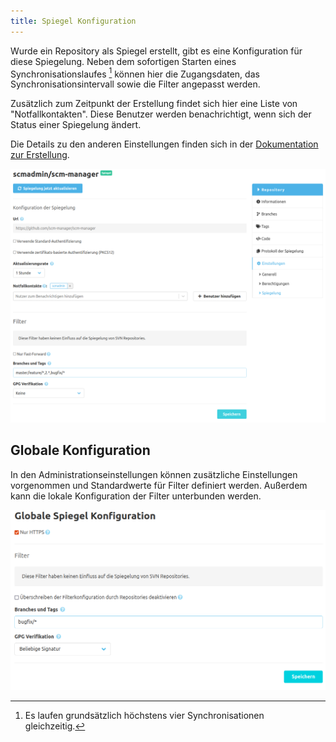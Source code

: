```yaml
---
title: Spiegel Konfiguration
---
```


Wurde ein Repository als Spiegel erstellt, gibt es eine Konfiguration für diese Spiegelung. 
Neben dem sofortigen Starten eines Synchronisationslaufes [^1] können hier die Zugangsdaten,
das Synchronisationsintervall sowie die Filter angepasst werden.

Zusätzlich zum Zeitpunkt der Erstellung findet sich hier eine Liste von "Notfallkontakten". Diese
Benutzer werden benachrichtigt, wenn sich der Status einer Spiegelung ändert.

Die Details zu den anderen Einstellungen finden sich in der [Dokumentation zur Erstellung](../create).

![Konfiguration der Spiegelung](assets/mirror-configuration.png)

[^1]: Es laufen grundsätzlich höchstens vier Synchronisationen gleichzeitig.

## Globale Konfiguration

In den Administrationseinstellungen können zusätzliche Einstellungen vorgenommen
und Standardwerte für Filter definiert werden. Außerdem kann die lokale Konfiguration
der Filter unterbunden werden.

![Konfiguration der Spiegelung](assets/global-mirror-configuration.png)
